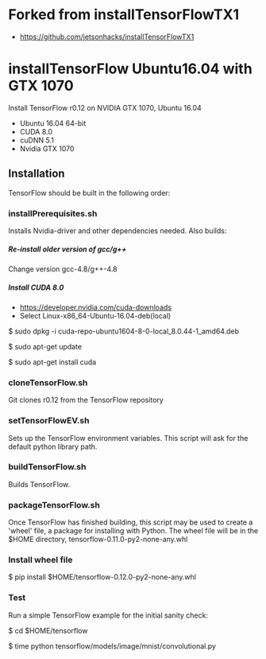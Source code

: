 # Forked from installTensorFlowTX1
* https://github.com/jetsonhacks/installTensorFlowTX1

# installTensorFlow Ubuntu16.04 with GTX 1070
Install TensorFlow r0.12 on NVIDIA GTX 1070, Ubuntu 16.04

* Ubuntu 16.04 64-bit
* CUDA 8.0
* cuDNN 5.1
* Nvidia GTX 1070

## Installation
TensorFlow should be built in the following order:

### installPrerequisites.sh
Installs Nvidia-driver and other dependencies needed. Also builds:
##### Re-install older version of gcc/g++
Change version gcc-4.8/g++-4.8
##### Install CUDA 8.0
* https://developer.nvidia.com/cuda-downloads
* Select Linux-x86_64-Ubuntu-16.04-deb(local)

$ sudo dpkg -i cuda-repo-ubuntu1604-8-0-local_8.0.44-1_amd64.deb

$ sudo apt-get update

$ sudo apt-get install cuda

### cloneTensorFlow.sh
Git clones r0.12 from the TensorFlow repository

### setTensorFlowEV.sh
Sets up the TensorFlow environment variables. This script will ask for the default python library path.

### buildTensorFlow.sh
Builds TensorFlow.

### packageTensorFlow.sh
Once TensorFlow has finished building, this script may be used to create a 'wheel' file, a package for installing with Python. The wheel file will be in the $HOME directory, tensorflow-0.11.0-py2-none-any.whl

### Install wheel file
$ pip install $HOME/tensorflow-0.12.0-py2-none-any.whl

### Test
Run a simple TensorFlow example for the initial sanity check:

$ cd $HOME/tensorflow

$ time python tensorflow/models/image/mnist/convolutional.py 

